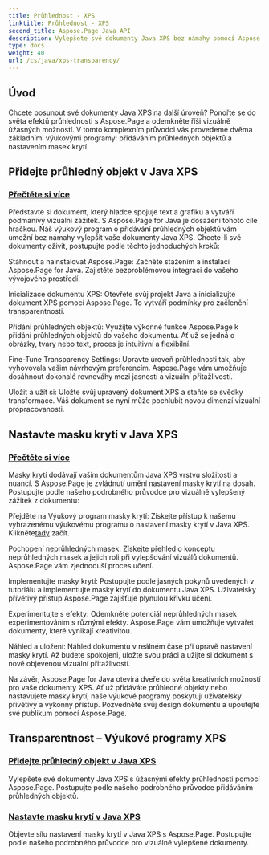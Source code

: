 ```yaml
---
title: Průhlednost - XPS
linktitle: Průhlednost - XPS
second_title: Aspose.Page Java API
description: Vylepšete své dokumenty Java XPS bez námahy pomocí Aspose.Page. Naučte se přidávat průhledné objekty a nastavovat masky krytí v našich kurzech pro vylepšené vizuální efekty.
type: docs
weight: 40
url: /cs/java/xps-transparency/
---
```

## Úvod

Chcete posunout své dokumenty Java XPS na další úroveň? Ponořte se do světa efektů průhlednosti s Aspose.Page a odemkněte říši vizuálně úžasných možností. V tomto komplexním průvodci vás provedeme dvěma základními výukovými programy: přidáváním průhledných objektů a nastavením masek krytí.

## Přidejte průhledný objekt v Java XPS
### [Přečtěte si více](./add-transparent-object/)

Představte si dokument, který hladce spojuje text a grafiku a vytváří podmanivý vizuální zážitek. S Aspose.Page for Java je dosažení tohoto cíle hračkou. Náš výukový program o přidávání průhledných objektů vám umožní bez námahy vylepšit vaše dokumenty Java XPS. Chcete-li své dokumenty oživit, postupujte podle těchto jednoduchých kroků:

Stáhnout a nainstalovat Aspose.Page: Začněte stažením a instalací Aspose.Page for Java. Zajistěte bezproblémovou integraci do vašeho vývojového prostředí.

Inicializace dokumentu XPS: Otevřete svůj projekt Java a inicializujte dokument XPS pomocí Aspose.Page. To vytváří podmínky pro začlenění transparentnosti.

Přidání průhledných objektů: Využijte výkonné funkce Aspose.Page k přidání průhledných objektů do vašeho dokumentu. Ať už se jedná o obrázky, tvary nebo text, proces je intuitivní a flexibilní.

Fine-Tune Transparency Settings: Upravte úroveň průhlednosti tak, aby vyhovovala vašim návrhovým preferencím. Aspose.Page vám umožňuje dosáhnout dokonalé rovnováhy mezi jasností a vizuální přitažlivostí.

Uložit a užít si: Uložte svůj upravený dokument XPS a staňte se svědky transformace. Váš dokument se nyní může pochlubit novou dimenzí vizuální propracovanosti.

## Nastavte masku krytí v Java XPS
### [Přečtěte si více](./set-opacity-mask/)

Masky krytí dodávají vašim dokumentům Java XPS vrstvu složitosti a nuancí. S Aspose.Page je zvládnutí umění nastavení masky krytí na dosah. Postupujte podle našeho podrobného průvodce pro vizuálně vylepšený zážitek z dokumentu:

 Přejděte na Výukový program masky krytí: Získejte přístup k našemu vyhrazenému výukovému programu o nastavení masky krytí v Java XPS. Klikněte[tady](./set-opacity-mask/) začít.

Pochopení neprůhledných masek: Získejte přehled o konceptu neprůhledných masek a jejich roli při vylepšování vizuálů dokumentů. Aspose.Page vám zjednoduší proces učení.

Implementujte masky krytí: Postupujte podle jasných pokynů uvedených v tutoriálu a implementujte masky krytí do dokumentu Java XPS. Uživatelsky přívětivý přístup Aspose.Page zajišťuje plynulou křivku učení.

Experimentujte s efekty: Odemkněte potenciál neprůhledných masek experimentováním s různými efekty. Aspose.Page vám umožňuje vytvářet dokumenty, které vynikají kreativitou.

Náhled a uložení: Náhled dokumentu v reálném čase při úpravě nastavení masky krytí. Až budete spokojeni, uložte svou práci a užijte si dokument s nově objevenou vizuální přitažlivostí.

Na závěr, Aspose.Page for Java otevírá dveře do světa kreativních možností pro vaše dokumenty XPS. Ať už přidáváte průhledné objekty nebo nastavujete masky krytí, naše výukové programy poskytují uživatelsky přívětivý a výkonný přístup. Pozvedněte svůj design dokumentu a upoutejte své publikum pomocí Aspose.Page.
## Transparentnost – Výukové programy XPS
### [Přidejte průhledný objekt v Java XPS](./add-transparent-object/)
Vylepšete své dokumenty Java XPS s úžasnými efekty průhlednosti pomocí Aspose.Page. Postupujte podle našeho podrobného průvodce přidáváním průhledných objektů. 
### [Nastavte masku krytí v Java XPS](./set-opacity-mask/)
Objevte sílu nastavení masky krytí v Java XPS s Aspose.Page. Postupujte podle našeho podrobného průvodce pro vizuálně vylepšené dokumenty.